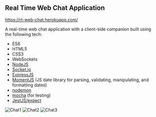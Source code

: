 ## Real Time Web Chat Application ##

https://rt-web-chat.herokuapp.com/

A real-time web chat application with a client-side companion built using the following tech:

* ES6
* HTML5
* CSS3
* WebSockets 
* [NodeJS](https://nodejs.org/en/)
* [Socket.io](https://socket.io/)
* [ExpressJS](https://www.npmjs.com/package/express)
* [MomentJS](https://www.npmjs.com/package/moment) (JS date library for parsing, validating, manipulating, and formatting dates)
* [nodemon](https://www.npmjs.com/package/nodemon)
* [mocha](https://www.npmjs.com/package/mocha) (for testing)
* [JestJS/expect](https://www.npmjs.com/package/expect)

![Chat1](https://github.com/javida1492/simple-chat-app/blob/master/chat1.png)
![Chat2](https://github.com/javida1492/simple-chat-app/blob/master/chat2.png)
![Chat3](https://github.com/javida1492/simple-chat-app/blob/master/chat3.png)
